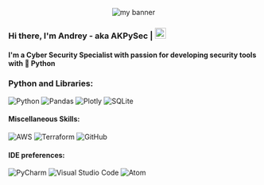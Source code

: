 <p align="center">
  <a target="_blank" rel="noreferrer"><img src="https://user-images.githubusercontent.com/48283299/135241335-fb6529f5-0c8d-4148-8a42-841e91eb9bf6.PNG" alt="my banner"></a>
</p>

### Hi there, I'm Andrey - aka AKPySec | [<img alt="AKPySec | LinkedIn" width="22px" src="https://user-images.githubusercontent.com/48283299/135240882-3918cedb-215b-4d50-abb5-d2e9c1bf580c.png" />][linkedin]

#### I'm a Cyber Security Specialist with passion for developing security tools with 🐍 Python

### Python and Libraries:

![Python](https://img.shields.io/badge/python-3670A0?style=for-the-badge&logo=python&logoColor=ffdd54)
![Pandas](https://img.shields.io/badge/pandas-%23150458.svg?style=for-the-badge&logo=pandas&logoColor=white)
![Plotly](https://img.shields.io/badge/Plotly-%233F4F75.svg?style=for-the-badge&logo=plotly&logoColor=white)
![SQLite](https://img.shields.io/badge/sqlite-%2307405e.svg?style=for-the-badge&logo=sqlite&logoColor=white)
#### Miscellaneous Skills:
![AWS](https://img.shields.io/badge/AWS-%23FF9900.svg?style=for-the-badge&logo=amazon-aws&logoColor=white)
![Terraform](https://img.shields.io/badge/terraform-%235835CC.svg?style=for-the-badge&logo=terraform&logoColor=white)
![GitHub](https://img.shields.io/badge/github-%23121011.svg?style=for-the-badge&logo=github&logoColor=white)
#### IDE preferences:
![PyCharm](https://img.shields.io/badge/pycharm-143?style=for-the-badge&logo=pycharm&logoColor=black&color=black&labelColor=green)
![Visual Studio Code](https://img.shields.io/badge/Visual%20Studio%20Code-0078d7.svg?style=for-the-badge&logo=visual-studio-code&logoColor=white)
![Atom](https://img.shields.io/badge/Atom-%2366595C.svg?style=for-the-badge&logo=atom&logoColor=white)

[linkedin]: https://www.linkedin.com/in/andrey-kolihanov-002395150/
